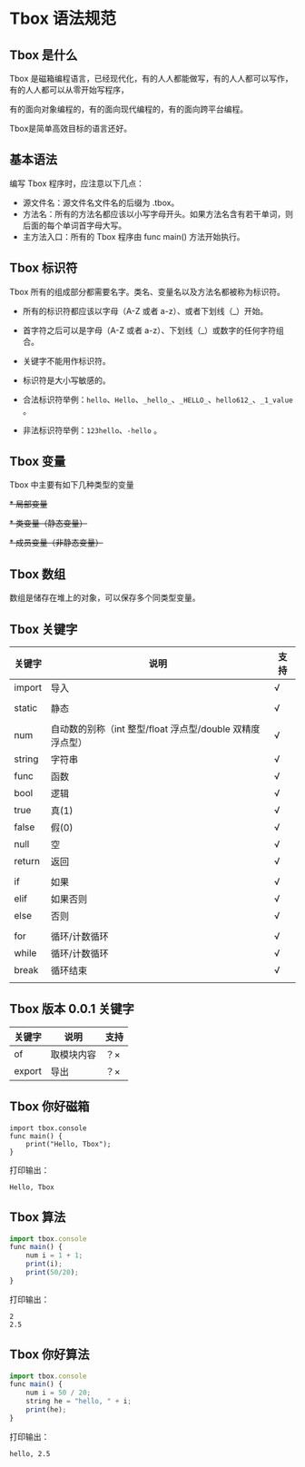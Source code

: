 # Tbox 语法规范

## Tbox 是什么
Tbox 是磁箱编程语言，已经现代化，有的人人都能做写，有的人人都可以写作，有的人人都可以从零开始写程序，

有的面向对象编程的，有的面向现代编程的，有的面向跨平台编程。

Tbox是简单高效目标的语言还好。


## 基本语法

编写 Tbox 程序时，应注意以下几点：
* 源文件名：源文件名文件名的后缀为 .tbox。
* 方法名：所有的方法名都应该以小写字母开头。如果方法名含有若干单词，则后面的每个单词首字母大写。
* 主方法入口：所有的 Tbox 程序由  func main() 方法开始执行。

## Tbox 标识符
Tbox 所有的组成部分都需要名字。类名、变量名以及方法名都被称为标识符。

* 所有的标识符都应该以字母（A-Z 或者 a-z）、或者下划线（_）开始。

* 首字符之后可以是字母（A-Z 或者 a-z）、下划线（_）或数字的任何字符组合。

* 关键字不能用作标识符。

* 标识符是大小写敏感的。

* 合法标识符举例：`hello`、`Hello`、`_hello_`、`_HELLO_`、`hello612_`、`_1_value` 。

* 非法标识符举例：`123hello`、`-hello` 。

## Tbox 变量
Tbox 中主要有如下几种类型的变量

~~* 局部变量~~

~~* 类变量（静态变量）~~

~~* 成员变量（非静态变量）~~

## Tbox 数组
数组是储存在堆上的对象，可以保存多个同类型变量。




## Tbox 关键字

关键字|说明|支持
-|-|-
import|导入|√
  |  | 
static|静态|√
  |  | 
num|自动数的别称（int 整型/float 浮点型/double 双精度浮点型） |√
string|字符串|√
func|函数|√
bool|逻辑|√
true|真(1)|√
false|假(0)|√
null|空|√
return|返回|√
  |  | 
if|如果|√
elif|如果否则|√
else|否则|√
  |  | 
for|循环/计数循环|√
while|循环/计数循环|√
break|循环结束|√
  |  | 


## Tbox 版本 0.0.1 关键字

关键字|说明|支持
-|-|-
of|取模块内容|？×
export|导出|？×







## Tbox 你好磁箱
```tbox
import tbox.console
func main() {
	print("Hello, Tbox");
}
```
打印输出：

```
Hello, Tbox
```


## Tbox 算法
```javascript
import tbox.console
func main() {
	num i = 1 + 1;
	print(i);
	print(50/20);
}
```
打印输出：

```
2
2.5
```


## Tbox 你好算法
```javascript
import tbox.console
func main() {
	num i = 50 / 20;
	string he = "hello, " + i;
	print(he);
}
```
打印输出：

```
hello, 2.5
```


